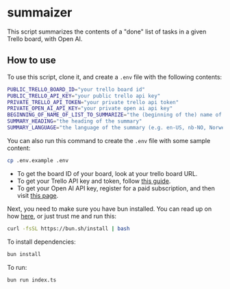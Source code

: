 # summaizer

This script summarizes the contents of a "done" list of tasks in a given Trello board, with Open AI.

## How to use

To use this script, clone it, and create a `.env` file with the following contents:

```bash
PUBLIC_TRELLO_BOARD_ID="your trello board id"
PUBLIC_TRELLO_API_KEY="your public trello api key"
PRIVATE_TRELLO_API_TOKEN="your private trello api token"
PRIVATE_OPEN_AI_API_KEY="your private open ai api key"
BEGINNING_OF_NAME_OF_LIST_TO_SUMMARIZE="the (beginning of the) name of the list you want summarized"
SUMMARY_HEADING="the heading of the summary"
SUMMARY_LANGUAGE="the language of the summary (e.g. en-US, nb-NO, Norwegian Bokmål)"
```

You can also run this command to create the `.env` file with some sample content:

```bash
cp .env.example .env
```

- To get the board ID of your board, look at your trello board URL.
- To get your Trello API key and token, follow [this guide](https://developer.atlassian.com/cloud/trello/guides/rest-api/api-introduction/#managing-your-api-key).
- To get your Open AI API key, register for a paid subscription, and then visit [this page](https://platform.openai.com/account/api-keys).

Next, you need to make sure you have bun installed. You can read up on how [here](https://bun.sh/), or just trust me and run this:

```bash
curl -fsSL https://bun.sh/install | bash
```

To install dependencies:

```bash
bun install
```

To run:

```bash
bun run index.ts
```

